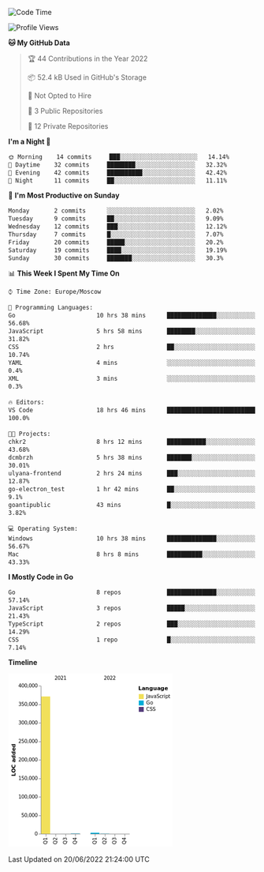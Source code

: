 <!--START_SECTION:waka-->
![Code Time](http://img.shields.io/badge/Code%20Time-349%20hrs%2013%20mins-blue)

![Profile Views](http://img.shields.io/badge/Profile%20Views-0-blue)

**🐱 My GitHub Data** 

> 🏆 44 Contributions in the Year 2022
 > 
> 📦 52.4 kB Used in GitHub's Storage 
 > 
> 🚫 Not Opted to Hire
 > 
> 📜 3 Public Repositories 
 > 
> 🔑 12 Private Repositories  
 > 
**I'm a Night 🦉** 

```text
🌞 Morning    14 commits     ███░░░░░░░░░░░░░░░░░░░░░░   14.14% 
🌆 Daytime    32 commits     ████████░░░░░░░░░░░░░░░░░   32.32% 
🌃 Evening    42 commits     ██████████░░░░░░░░░░░░░░░   42.42% 
🌙 Night      11 commits     ██░░░░░░░░░░░░░░░░░░░░░░░   11.11%

```
📅 **I'm Most Productive on Sunday** 

```text
Monday       2 commits      ░░░░░░░░░░░░░░░░░░░░░░░░░   2.02% 
Tuesday      9 commits      ██░░░░░░░░░░░░░░░░░░░░░░░   9.09% 
Wednesday    12 commits     ███░░░░░░░░░░░░░░░░░░░░░░   12.12% 
Thursday     7 commits      █░░░░░░░░░░░░░░░░░░░░░░░░   7.07% 
Friday       20 commits     █████░░░░░░░░░░░░░░░░░░░░   20.2% 
Saturday     19 commits     ████░░░░░░░░░░░░░░░░░░░░░   19.19% 
Sunday       30 commits     ███████░░░░░░░░░░░░░░░░░░   30.3%

```


📊 **This Week I Spent My Time On** 

```text
⌚︎ Time Zone: Europe/Moscow

💬 Programming Languages: 
Go                       10 hrs 38 mins      ██████████████░░░░░░░░░░░   56.68% 
JavaScript               5 hrs 58 mins       ████████░░░░░░░░░░░░░░░░░   31.82% 
CSS                      2 hrs               ██░░░░░░░░░░░░░░░░░░░░░░░   10.74% 
YAML                     4 mins              ░░░░░░░░░░░░░░░░░░░░░░░░░   0.4% 
XML                      3 mins              ░░░░░░░░░░░░░░░░░░░░░░░░░   0.3%

🔥 Editors: 
VS Code                  18 hrs 46 mins      █████████████████████████   100.0%

🐱‍💻 Projects: 
chkr2                    8 hrs 12 mins       ███████████░░░░░░░░░░░░░░   43.68% 
dcmbrzh                  5 hrs 38 mins       ███████░░░░░░░░░░░░░░░░░░   30.01% 
ulyana-frontend          2 hrs 24 mins       ███░░░░░░░░░░░░░░░░░░░░░░   12.87% 
go-electron_test         1 hr 42 mins        ██░░░░░░░░░░░░░░░░░░░░░░░   9.1% 
goantipublic             43 mins             █░░░░░░░░░░░░░░░░░░░░░░░░   3.82%

💻 Operating System: 
Windows                  10 hrs 38 mins      ██████████████░░░░░░░░░░░   56.67% 
Mac                      8 hrs 8 mins        ██████████░░░░░░░░░░░░░░░   43.33%

```

**I Mostly Code in Go** 

```text
Go                       8 repos             ██████████████░░░░░░░░░░░   57.14% 
JavaScript               3 repos             █████░░░░░░░░░░░░░░░░░░░░   21.43% 
TypeScript               2 repos             ███░░░░░░░░░░░░░░░░░░░░░░   14.29% 
CSS                      1 repo              █░░░░░░░░░░░░░░░░░░░░░░░░   7.14%

```


**Timeline**

![Chart not found](https://raw.githubusercontent.com/jeezft/jeezft/main/charts/bar_graph.png) 


 Last Updated on 20/06/2022 21:24:00 UTC
<!--END_SECTION:waka-->
